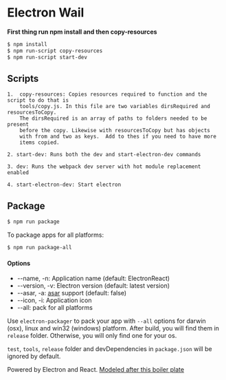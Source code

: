 # Electron Wail 

**First thing run npm install and then copy-resources**

```sh
$ npm install
$ npm run-script copy-resources
$ npm run-script start-dev
```


## Scripts
    1.  copy-resources: Copies resources required to function and the script to do that is
        tools/copy.js. In this file are two variables dirsRequired and resourcesToCopy.
        The dirsRequired is an array of paths to folders needed to be present
        before the copy. Likewise with resourcesToCopy but has objects
        with from and two as keys.  Add to thes if you need to have more
        items copied.
    
    2. start-dev: Runs both the dev and start-electron-dev commands
    
    3. dev: Runs the webpack dev server with hot module replacement enabled
    
    4. start-electron-dev: Start electron
    
## Package

```bash
$ npm run package
```

To package apps for all platforms:

```bash
$ npm run package-all
```

#### Options

- --name, -n: Application name (default: ElectronReact)
- --version, -v: Electron version (default: latest version)
- --asar, -a: [asar](https://github.com/atom/asar) support (default: false)
- --icon, -i: Application icon
- --all: pack for all platforms

Use `electron-packager` to pack your app with `--all` options for darwin (osx), linux and win32 (windows) platform. After build, you will find them in `release` folder. Otherwise, you will only find one for your os.

`test`, `tools`, `release` folder and devDependencies in `package.json` will be ignored by default.

Powered by Electron and React.
[Modeled after this boiler plate](https://github.com/chentsulin/electron-react-boilerplate)